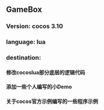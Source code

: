 ## GameBox
### Version: cocos 3.10
### language: lua
### destination:
#### 修改cocoslua部分底层的逻辑代码
#### 添加一些个人编写的小Demo
#### 关于cocos官方示例编写的一些程序示例
